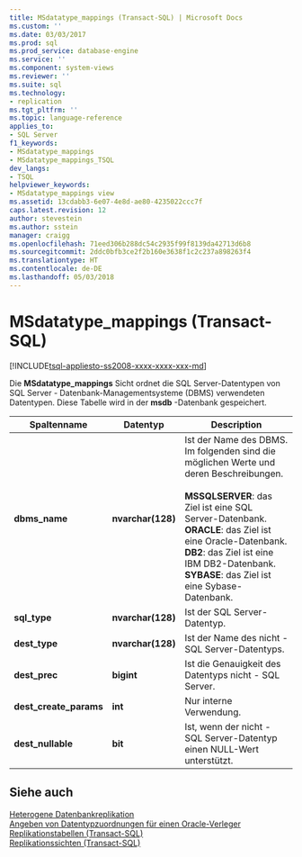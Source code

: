 ```yaml
---
title: MSdatatype_mappings (Transact-SQL) | Microsoft Docs
ms.custom: ''
ms.date: 03/03/2017
ms.prod: sql
ms.prod_service: database-engine
ms.service: ''
ms.component: system-views
ms.reviewer: ''
ms.suite: sql
ms.technology:
- replication
ms.tgt_pltfrm: ''
ms.topic: language-reference
applies_to:
- SQL Server
f1_keywords:
- MSdatatype_mappings
- MSdatatype_mappings_TSQL
dev_langs:
- TSQL
helpviewer_keywords:
- MSdatatype_mappings view
ms.assetid: 13cdabb3-6e07-4e8d-ae80-4235022ccc7f
caps.latest.revision: 12
author: stevestein
ms.author: sstein
manager: craigg
ms.openlocfilehash: 71eed306b288dc54c2935f99f8139da42713d6b8
ms.sourcegitcommit: 2ddc0bfb3ce2f2b160e3638f1c2c237a898263f4
ms.translationtype: HT
ms.contentlocale: de-DE
ms.lasthandoff: 05/03/2018
---
```

# <a name="msdatatypemappings-transact-sql"></a>MSdatatype_mappings (Transact-SQL)
[!INCLUDE[tsql-appliesto-ss2008-xxxx-xxxx-xxx-md](../../includes/tsql-appliesto-ss2008-xxxx-xxxx-xxx-md.md)]

  Die **MSdatatype_mappings** Sicht ordnet die SQL Server-Datentypen von SQL Server - Datenbank-Managementsysteme (DBMS) verwendeten Datentypen. Diese Tabelle wird in der **msdb** -Datenbank gespeichert.  
  
|Spaltenname|Datentyp|Description|  
|-----------------|---------------|-----------------|  
|**dbms_name**|**nvarchar(128)**|Ist der Name des DBMS. Im folgenden sind die möglichen Werte und deren Beschreibungen.<br /><br /> **MSSQLSERVER**: das Ziel ist eine SQL Server-Datenbank.<br />**ORACLE**: das Ziel ist eine Oracle-Datenbank.<br />**DB2**: das Ziel ist eine IBM DB2-Datenbank.<br />**SYBASE**: das Ziel ist eine Sybase-Datenbank.|  
|**sql_type**|**nvarchar(128)**|Ist der SQL Server-Datentyp.|  
|**dest_type**|**nvarchar(128)**|Ist der Name des nicht - SQL Server-Datentyps.|  
|**dest_prec**|**bigint**|Ist die Genauigkeit des Datentyps nicht - SQL Server.|  
|**dest_create_params**|**int**|Nur interne Verwendung.|  
|**dest_nullable**|**bit**|Ist, wenn der nicht - SQL Server-Datentyp einen NULL-Wert unterstützt.|  
  
## <a name="see-also"></a>Siehe auch  
 [Heterogene Datenbankreplikation](../../relational-databases/replication/non-sql/heterogeneous-database-replication.md)   
 [Angeben von Datentypzuordnungen für einen Oracle-Verleger](../../relational-databases/replication/publish/specify-data-type-mappings-for-an-oracle-publisher.md)   
 [Replikationstabellen &#40;Transact-SQL&#41;](../../relational-databases/system-tables/replication-tables-transact-sql.md)   
 [Replikationssichten &#40;Transact-SQL&#41;](../../relational-databases/system-views/replication-views-transact-sql.md)  
  
  

